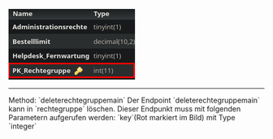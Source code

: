 ![Database Image of Table rechtegruppe](../img/deleterechtegruppemain.png)

<hr>
Method: `deleterechtegruppemain`
Der Endpoint `deleterechtegruppemain` kann in `rechtegruppe` löschen.
Dieser Endpunkt muss mit folgenden Parametern aufgerufen werden:
`key`(Rot markiert im Bild) mit Type `integer`